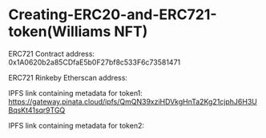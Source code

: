 # Creating-ERC20-and-ERC721-token(Williams NFT)

ERC721 Contract address: 0x1A0620b2a85CDfaE5b0F27bf8c533F6c73581471

ERC721 Rinkeby Etherscan address: 

IPFS link containing metadata for token1: https://gateway.pinata.cloud/ipfs/QmQN39xziHDVkgHnTa2Kg21cjphJ6H3UBqsKt41sqr9TGQ
 
IPFS link containing metadata for token2: 

